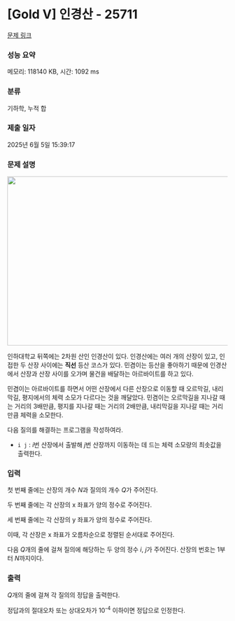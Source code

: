 # [Gold V] 인경산 - 25711 

[문제 링크](https://www.acmicpc.net/problem/25711) 

### 성능 요약

메모리: 118140 KB, 시간: 1092 ms

### 분류

기하학, 누적 합

### 제출 일자

2025년 6월 5일 15:39:17

### 문제 설명

<p style="text-align: center;"><img alt="" src="https://upload.acmicpc.net/a9beb484-9105-48b0-86b1-bc176c91871a/-/preview/" style="height: 386px; width: 600px;"></p>

<p>인하대학교 뒤쪽에는 2차원 산인 인경산이 있다. 인경산에는 여러 개의 산장이 있고, 인접한 두 산장 사이에는 <strong>직선</strong> 등산 코스가 있다. 민겸이는 등산을 좋아하기 때문에 인경산에서 산장과 산장 사이를 오가며 물건을 배달하는 아르바이트를 하고 있다.</p>

<p>민겸이는 아르바이트를 하면서 어떤 산장에서 다른 산장으로 이동할 때 오르막길, 내리막길, 평지에서의 체력 소모가 다르다는 것을 깨달았다. 민겸이는 오르막길을 지나갈 때는 거리의 3배만큼, 평지를 지나갈 때는 거리의 2배만큼, 내리막길을 지나갈 때는 거리만큼 체력을 소모한다.</p>

<p>다음 질의를 해결하는 프로그램을 작성하여라.</p>

<ul>
	<li><code>i j</code> : <em>i</em>번 산장에서 출발해 <em>j</em>번 산장까지 이동하는 데 드는 체력 소모량의 최솟값을 출력한다.</li>
</ul>

### 입력 

 <p>첫 번째 줄에는 산장의 개수 <em>N</em>과 질의의 개수 <em>Q</em>가 주어진다.</p>

<p>두 번째 줄에는 각 산장의 x 좌표가 양의 정수로 주어진다.</p>

<p>세 번째 줄에는 각 산장의 y 좌표가 양의 정수로 주어진다.</p>

<p>이때, 각 산장은 x 좌표가 오름차순으로 정렬된 순서대로 주어진다.</p>

<p>다음 <em>Q</em>개의 줄에 걸쳐 질의에 해당하는 두 양의 정수 <em>i</em>, <em>j</em>가 주어진다. 산장의 번호는 1부터 <em>N</em>까지이다.</p>

### 출력 

 <p><em>Q</em>개의 줄에 걸쳐 각 질의의 정답을 출력한다.</p>

<p>정답과의 절대오차 또는 상대오차가 10<sup>-4</sup> 이하이면 정답으로 인정한다.</p>

